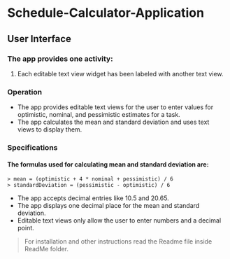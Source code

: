 # Schedule-Calculator-Application


## User Interface
### The app provides one activity:

1. Each editable text view widget has been labeled with another text view.

### Operation
* The app provides editable text views for the user to enter values for optimistic, nominal, and pessimistic estimates for a task.
* The app calculates the mean and standard deviation and uses text views to display them.

### Specifications
#### The formulas used for calculating mean and standard deviation are:
	> mean = (optimistic + 4 * nominal + pessimistic) / 6
	> standardDeviation = (pessimistic - optimistic) / 6

* The app accepts decimal entries like 10.5 and 20.65.
* The app displays one decimal place for the mean and standard deviation.
* Editable text views only allow the user to enter numbers and a decimal point.

> For installation and other instructions read the Readme file inside ReadMe folder. 
